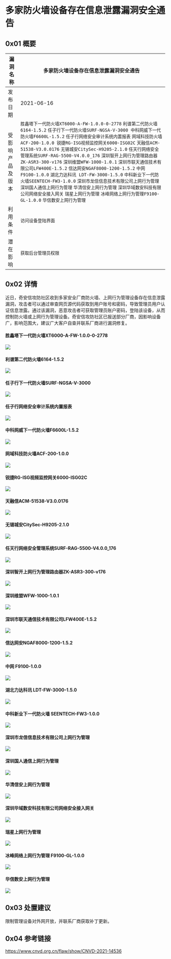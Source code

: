 多家防火墙设备存在信息泄露漏洞安全通告
===================

0x01 概要
-------

| 漏洞名称 | 多家防火墙设备存在信息泄露漏洞安全通告 |
|---|---|
| 发布日期 | 2021-06-16 |
| 受影响产品及版本 | `胜鑫塔下一代防火墙XT6000-A-FW-1.0.0-0-2778` `利谱第二代防火墙6164-1.5.2` `任子行下一代防火墙SURF-NGSA-V-3000 中科网威下一代防火墙F6600L-1.5.2` `任子行网络安全审计系统内置报表` `网域科技防火墙ACF-200-1.0.0 锐捷RG-ISG视频监控网关6000-ISG02C` `天融信ACM-51538-V3.0.0176` `无锡城安CitySec-H9205-2.1.0` `任天行网络安全管理系统SURF-RAG-5500-V4.0.0_176` `深圳智开上网行为管理路由器ZK-ASR3-300-v176` `深圳维盟WFW-1000-1.0.1` `深圳市联天通信技术有限公司LFW400E-1.5.2` `信达网安NGAF8000-1200-1.5.2` `中网 F9100-1.0.0` `湖北力达科讯 LDT-FW-3000-1.5.0` `中科新业下一代防火墙SEENTECH-FW3-1.0.0` `深圳市龙信信息技术有限公司上网行为管理` `深圳国人通信上网行为管理` `华清信安上网行为管理` `深圳华域数安科技有限公司网络安全接入网关` `瑞星上网行为管理` `冰峰网络上网行为管理F9100-GL-1.0.0` `华信数安上网行为管理` |
| 利用条件 | `访问设备登陆界面` |
| 潜在影响 | `获取后台管理员权限` |

0x02 详情
-------

近日，奇安信攻防社区收到多家安全厂商防火墙、上网行为管理设备存在信息泄露漏洞，攻击者可以通过审查网页源代码获取到用户账号和密码，导致管理员用户认证信息泄露。通过该漏洞，恶意攻击者可获取管理员账户密码，登陆该设备，从而控制防火墙或上网行为管理设备。奇安信攻防社区已报送部分厂商，因影响设备广，影响范围大，建议广大客户自查并联系厂商进行漏洞修复。

#### 胜鑫塔下一代防火墙XT6000-A-FW-1.0.0-0-2778

[![](https://shs3.b.qianxin.com/attack_forum/2021/04/attach-b514ef114fbaccdf75cdea71bbbb71688ef1247e.png)](https://shs3.b.qianxin.com/attack_forum/2021/04/attach-b514ef114fbaccdf75cdea71bbbb71688ef1247e.png)

#### 利谱第二代防火墙6164-1.5.2

[![](https://shs3.b.qianxin.com/attack_forum/2021/04/attach-b61d9d935e78b16889d11e6d9bee34cc9d805960.png)](https://shs3.b.qianxin.com/attack_forum/2021/04/attach-b61d9d935e78b16889d11e6d9bee34cc9d805960.png)

#### 任子行下一代防火墙SURF-NGSA-V-3000

[![](https://shs3.b.qianxin.com/attack_forum/2021/04/attach-e8d8c9d1696437b3d48a114afbd0828fa3008bc6.png)](https://shs3.b.qianxin.com/attack_forum/2021/04/attach-e8d8c9d1696437b3d48a114afbd0828fa3008bc6.png)

#### 任子行网络安全审计系统内置报表

[![](https://shs3.b.qianxin.com/attack_forum/2021/04/attach-ee70c5f342fbc33542b83e4522f481cc612972f4.png)](https://shs3.b.qianxin.com/attack_forum/2021/04/attach-ee70c5f342fbc33542b83e4522f481cc612972f4.png)

#### 中科网威下一代防火墙F6600L-1.5.2

[![](https://shs3.b.qianxin.com/attack_forum/2021/04/attach-e70221911c89d644adcdcc946ed30c5edfc1f758.png)](https://shs3.b.qianxin.com/attack_forum/2021/04/attach-e70221911c89d644adcdcc946ed30c5edfc1f758.png)

#### 网域科技防火墙ACF-200-1.0.0

[![](https://shs3.b.qianxin.com/attack_forum/2021/04/attach-9c54fead4c1c544539c1e77eec600919be30401f.png)](https://shs3.b.qianxin.com/attack_forum/2021/04/attach-9c54fead4c1c544539c1e77eec600919be30401f.png)

#### 锐捷RG-ISG视频监控网关6000-ISG02C

[![](https://shs3.b.qianxin.com/attack_forum/2021/04/attach-9fad7eeab21e1fecc0142ee8b39fdb2cd4b133b3.png)](https://shs3.b.qianxin.com/attack_forum/2021/04/attach-9fad7eeab21e1fecc0142ee8b39fdb2cd4b133b3.png)

#### 天融信ACM-51538-V3.0.0176

[![](https://shs3.b.qianxin.com/attack_forum/2021/04/attach-096f22b6651fcd5ce859a0d34986d290299cbcc0.png)](https://shs3.b.qianxin.com/attack_forum/2021/04/attach-096f22b6651fcd5ce859a0d34986d290299cbcc0.png)

#### 无锡城安CitySec-H9205-2.1.0

[![](https://shs3.b.qianxin.com/attack_forum/2021/04/attach-243427dc3eda6b26c0553ce933222429f17be638.png)](https://shs3.b.qianxin.com/attack_forum/2021/04/attach-243427dc3eda6b26c0553ce933222429f17be638.png)

#### 任天行网络安全管理系统SURF-RAG-5500-V4.0.0\_176

[![](https://shs3.b.qianxin.com/attack_forum/2021/04/attach-888b95d017fcf2f3719af4bc4a9754634b970265.png)](https://shs3.b.qianxin.com/attack_forum/2021/04/attach-888b95d017fcf2f3719af4bc4a9754634b970265.png)

#### 深圳智开上网行为管理路由器ZK-ASR3-300-v176

[![](https://shs3.b.qianxin.com/attack_forum/2021/04/attach-d47ff4b603065867a3ee9258e41e32e303ede8a5.png)](https://shs3.b.qianxin.com/attack_forum/2021/04/attach-d47ff4b603065867a3ee9258e41e32e303ede8a5.png)

#### 深圳维盟WFW-1000-1.0.1

[![](https://shs3.b.qianxin.com/attack_forum/2021/04/attach-f6dc82b7364d0ac16b30b9a09871e29b5ef39ce4.png)](https://shs3.b.qianxin.com/attack_forum/2021/04/attach-f6dc82b7364d0ac16b30b9a09871e29b5ef39ce4.png)

#### 深圳市联天通信技术有限公司LFW400E-1.5.2

[![](https://shs3.b.qianxin.com/attack_forum/2021/04/attach-8c020bac33256464bf34cfaaadac44175ca1c850.png)](https://shs3.b.qianxin.com/attack_forum/2021/04/attach-8c020bac33256464bf34cfaaadac44175ca1c850.png)

#### 信达网安NGAF8000-1200-1.5.2

[![](https://shs3.b.qianxin.com/attack_forum/2021/04/attach-eb3a079143acc47276a26c40ce95180b9b20aab5.png)](https://shs3.b.qianxin.com/attack_forum/2021/04/attach-eb3a079143acc47276a26c40ce95180b9b20aab5.png)

#### 中网 F9100-1.0.0

[![](https://shs3.b.qianxin.com/attack_forum/2021/04/attach-d11d54b08215304e70835ef407b0b56721fe8bce.png)](https://shs3.b.qianxin.com/attack_forum/2021/04/attach-d11d54b08215304e70835ef407b0b56721fe8bce.png)

#### 湖北力达科讯 LDT-FW-3000-1.5.0

[![](https://shs3.b.qianxin.com/attack_forum/2021/04/attach-14b79e379d34fe6490984e1a019efa0923692707.png)](https://shs3.b.qianxin.com/attack_forum/2021/04/attach-14b79e379d34fe6490984e1a019efa0923692707.png)

#### 中科新业下一代防火墙 SEENTECH-FW3-1.0.0

[![](https://shs3.b.qianxin.com/attack_forum/2021/04/attach-c8d30ac90d535ef73a0c2fad7d857302e9d4dd87.png)](https://shs3.b.qianxin.com/attack_forum/2021/04/attach-c8d30ac90d535ef73a0c2fad7d857302e9d4dd87.png)

#### 深圳市龙信信息技术有限公司上网行为管理

[![](https://shs3.b.qianxin.com/attack_forum/2021/04/attach-d785734dfe99ce76ecae3fee756e9a8f0c384c7d.png)](https://shs3.b.qianxin.com/attack_forum/2021/04/attach-d785734dfe99ce76ecae3fee756e9a8f0c384c7d.png)

#### 深圳国人通信上网行为管理

[![](https://shs3.b.qianxin.com/attack_forum/2021/04/attach-dc4665c0968ae1aefa1efa13f173200290673330.png)](https://shs3.b.qianxin.com/attack_forum/2021/04/attach-dc4665c0968ae1aefa1efa13f173200290673330.png)

#### 华清信安上网行为管理

[![](https://shs3.b.qianxin.com/attack_forum/2021/04/attach-8a156363058b3dfca029ce1bc73be2fa4de829ed.png)](https://shs3.b.qianxin.com/attack_forum/2021/04/attach-8a156363058b3dfca029ce1bc73be2fa4de829ed.png)

#### 深圳华域数安科技有限公司网络安全接入网关

[![](https://shs3.b.qianxin.com/attack_forum/2021/04/attach-f741546740dc6f0b991aa6356ee235396281cd4e.png)](https://shs3.b.qianxin.com/attack_forum/2021/04/attach-f741546740dc6f0b991aa6356ee235396281cd4e.png)

#### 瑞星上网行为管理

[![](https://shs3.b.qianxin.com/attack_forum/2021/04/attach-db2005a72b2010ef82420c76fde1dd003c74675f.png)](https://shs3.b.qianxin.com/attack_forum/2021/04/attach-db2005a72b2010ef82420c76fde1dd003c74675f.png)

#### 冰峰网络上网行为管理 F9100-GL-1.0.0

[![](https://shs3.b.qianxin.com/attack_forum/2021/04/attach-4ef3bc9ec7615ea835f1422c82621d9c444293fe.png)](https://shs3.b.qianxin.com/attack_forum/2021/04/attach-4ef3bc9ec7615ea835f1422c82621d9c444293fe.png)

#### 华信数安上网行为管理

[![](https://shs3.b.qianxin.com/attack_forum/2021/04/attach-b9d444b871addfea398db2b5b6a3880d148f571d.png)](https://shs3.b.qianxin.com/attack_forum/2021/04/attach-b9d444b871addfea398db2b5b6a3880d148f571d.png)

0x03 处置建议
---------

限制管理设备对外网开放，并联系厂商获取补丁更新。

0x04 参考链接
---------

<https://www.cnvd.org.cn/flaw/show/CNVD-2021-14536>